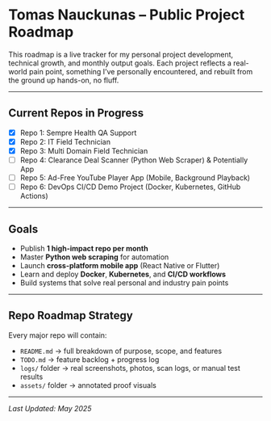 # Tomas Nauckunas – Public Project Roadmap

This roadmap is a live tracker for my personal project development, technical growth, and monthly output goals. Each project reflects a real-world pain point, something I’ve personally encountered, and rebuilt from the ground up hands-on, no fluff.

---

## Current Repos in Progress

* [x] Repo 1: Sempre Health QA Support
* [x] Repo 2: IT Field Technician
* [x] Repo 3: Multi Domain Field Technician
* [ ] Repo 4: Clearance Deal Scanner (Python Web Scraper) & Potentially App
* [ ] Repo 5: Ad-Free YouTube Player App (Mobile, Background Playback)
* [ ] Repo 6: DevOps CI/CD Demo Project (Docker, Kubernetes, GitHub Actions)

---

## Goals

* Publish **1 high-impact repo per month**
* Master **Python web scraping** for automation
* Launch **cross-platform mobile app** (React Native or Flutter)
* Learn and deploy **Docker**, **Kubernetes**, and **CI/CD workflows**
* Build systems that solve real personal and industry pain points

---

## Repo Roadmap Strategy

Every major repo will contain:

* `README.md` → full breakdown of purpose, scope, and features
* `TODO.md` → feature backlog + progress log
* `logs/` folder → real screenshots, photos, scan logs, or manual test results
* `assets/` folder → annotated proof visuals

---

*Last Updated: May 2025*
